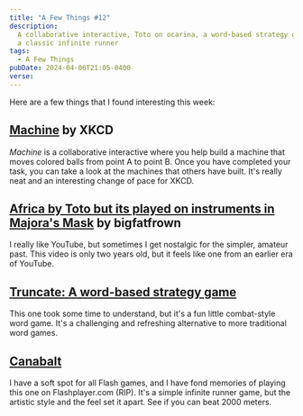 ```yaml
---
title: "A Few Things #12"
description:
  A collaborative interactive, Toto on ocarina, a word-based strategy game, and
  a classic infinite runner
tags:
  - A Few Things
pubDate: 2024-04-06T21:05-0400
verse:
---
```


Here are a few things that I found interesting this week:

## [Machine](https://xkcd.com/2916/) by XKCD

_Machine_ is a collaborative interactive where you help build a machine that
moves colored balls from point A to point B. Once you have completed your task,
you can take a look at the machines that others have built. It's really neat and
an interesting change of pace for XKCD.

## [Africa by Toto but its played on instruments in Majora's Mask](https://www.youtube.com/watch?v=Av5oRf88aso) by bigfatfrown

I really like YouTube, but sometimes I get nostalgic for the simpler, amateur
past. This video is only two years old, but it feels like one from an earlier
era of YouTube.

## [Truncate: A word-based strategy game](https://truncate.town/)

This one took some time to understand, but it's a fun little combat-style word
game. It's a challenging and refreshing alternative to more traditional word
games.

## [Canabalt](https://canabalt.com/)

I have a soft spot for all Flash games, and I have fond memories of playing this
one on Flashplayer.com (RIP). It's a simple infinite runner game, but the
artistic style and the feel set it apart. See if you can beat 2000 meters.
